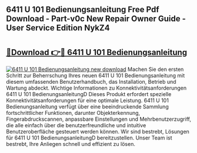## 6411 U 101 Bedienungsanleitung Free Pdf Download - Part-v0c New Repair Owner Guide - User Service Edition NykZ4

# <h2><a href="http://df53uo.blite.top/?on=6411+U+101+Bedienungsanleitung">🔗Download 👉🔴 6411 U 101 Bedienungsanleitung</a></h2>

[![6411 U 101 Bedienungsanleitung new download](https://i.imgur.com/lujVjoI.png)](http://df53uo.blite.top/?on=6411+U+101+Bedienungsanleitung)
Machen Sie den ersten Schritt zur Beherrschung Ihres neuen 6411 U 101 Bedienungsanleitung mit diesem umfassenden Benutzerhandbuch, das Installation, Betrieb und Wartung abdeckt. Wichtige Informationen zu Konnektivitätsanforderungen 6411 U 101 BedienungsanleitungD Dieses Produkt erfordert spezielle Konnektivitätsanforderungen für eine optimale Leistung. 6411 U 101 Bedienungsanleitung verfügt über eine beeindruckende Sammlung fortschrittlicher Funktionen, darunter Objekterkennung, Fingerabdruckscannen, anpassbare Einstellungen und Mehrbenutzerzugriff, die alle einfach über die benutzerfreundliche und intuitive Benutzeroberfläche gesteuert werden können. Wir sind bestrebt, Lösungen für 6411 U 101 BedienungsanleitungD bereitzustellen. Unser Team ist bestrebt, Ihre Anliegen schnell und effizient zu lösen.

